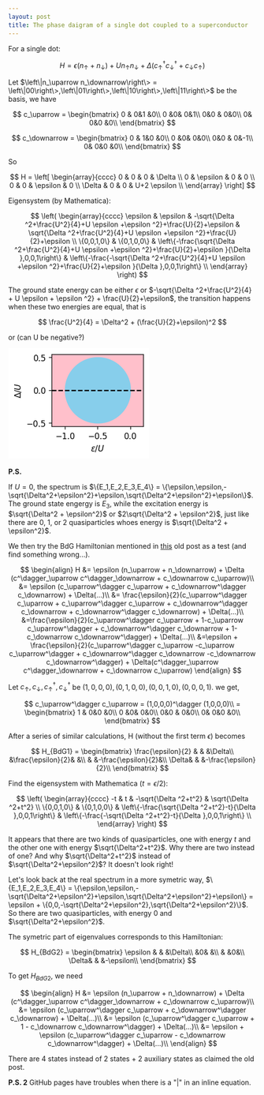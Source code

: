 ```yaml
---
layout: post
title: The phase daigram of a single dot coupled to a superconductor
---
```

For a single dot:

$$
H = \epsilon (n_\uparrow + n_\downarrow) + U n_\uparrow n_\downarrow + \Delta (c^\dagger_\uparrow c^\dagger_\downarrow + c_\downarrow c_\uparrow)
$$

Let $\left\|n_\uparrow n_\downarrow\right\> = \left\|00\right\>,\left\|01\right\>,\left\|10\right\>,\left\|11\right\>$ be the basis, we have

$$
c_\uparrow = \begin{bmatrix}
0 & 0&1 &0\\
0 &0& 0&1\\
0&0 & 0&0\\
0& 0&0 &0\\
\end{bmatrix}
$$

$$
c_\downarrow = \begin{bmatrix}
0 & 1&0 &0\\
0 &0& 0&0\\
0&0 & 0&-1\\
0& 0&0 &0\\
\end{bmatrix}
$$

So

$$
H = \left[
\begin{array}{cccc}
 0 & 0 & 0 & \Delta  \\
 0 & \epsilon  & 0 & 0 \\
 0 & 0 & \epsilon  & 0 \\
 \Delta  & 0 & 0 & U+2 \epsilon  \\
\end{array}
\right]
$$

Eigensystem (by Mathematica):

$$
\left(
\begin{array}{cccc}
 \epsilon  & \epsilon  & -\sqrt{\Delta ^2+\frac{U^2}{4}+U \epsilon +\epsilon ^2}+\frac{U}{2}+\epsilon  & \sqrt{\Delta ^2+\frac{U^2}{4}+U \epsilon +\epsilon ^2}+\frac{U}{2}+\epsilon  \\
 \{0,0,1,0\} & \{0,1,0,0\} & \left\{-\frac{\sqrt{\Delta ^2+\frac{U^2}{4}+U \epsilon +\epsilon ^2}+\frac{U}{2}+\epsilon }{\Delta },0,0,1\right\} & \left\{-\frac{-\sqrt{\Delta ^2+\frac{U^2}{4}+U \epsilon +\epsilon ^2}+\frac{U}{2}+\epsilon }{\Delta },0,0,1\right\} \\
\end{array}
\right)
$$

The ground state energy can be either $\epsilon$ or $-\sqrt{\Delta ^2+\frac{U^2}{4} + U \epsilon + \epsilon ^2} + \frac{U}{2}+\epsilon$, the transition happens when these two energies are equal, that is

$$
\frac{U^2}{4} = \Delta^2 + (\frac{U}{2}+\epsilon)^2
$$

or (can U be negative?)

![](/images/sdphase.png)

**P.S.**

If $U = 0$, the spectrum is $\{E_1,E_2,E_3,E_4\} = \{\epsilon,\epsilon,-\sqrt{\Delta^2+\epsilon^2}+\epsilon,\sqrt{\Delta^2+\epsilon^2}+\epsilon\}$. The ground state engergy is $E_3$, while the excitation energy is $\sqrt{\Delta^2 + \epsilon^2}$ or $2\sqrt{\Delta^2 + \epsilon^2}$, just like there are 0, 1, or 2 quasiparticles whoes energy is $\sqrt{\Delta^2 + \epsilon^2}$.


We then try the BdG Hamiltonian mentioned in [this](../../../2019/05/11/something-about-particle-hole-symmetry.html) old post as a test (and find something wrong...).

$$
\begin{align}
H &= \epsilon (n_\uparrow + n_\downarrow) + \Delta (c^\dagger_\uparrow c^\dagger_\downarrow + c_\downarrow c_\uparrow)\\
&= \epsilon (c_\uparrow^\dagger c_\uparrow + c_\downarrow^\dagger c_\downarrow) + \Delta(...)\\
&= \frac{\epsilon}{2}(c_\uparrow^\dagger c_\uparrow + c_\uparrow^\dagger c_\uparrow + c_\downarrow^\dagger c_\downarrow + c_\downarrow^\dagger c_\downarrow) + \Delta(...)\\
&=\frac{\epsilon}{2}(c_\uparrow^\dagger c_\uparrow + 1-c_\uparrow c_\uparrow^\dagger + c_\downarrow^\dagger c_\downarrow + 1-c_\downarrow c_\downarrow^\dagger) + \Delta(...)\\
&=\epsilon + \frac{\epsilon}{2}(c_\uparrow^\dagger c_\uparrow -c_\uparrow c_\uparrow^\dagger + c_\downarrow^\dagger c_\downarrow -c_\downarrow c_\downarrow^\dagger) + \Delta(c^\dagger_\uparrow c^\dagger_\downarrow + c_\downarrow c_\uparrow)
\end{align} 
$$

Let $c_\uparrow,c_\downarrow,c_\uparrow^\dagger,c_\downarrow^\dagger$ be $(1,0,0,0),(0,1,0,0),(0,0,1,0),(0,0,0,1)$. we get,

$$
c_\uparrow^\dagger c_\uparrow = (1,0,0,0)^\dagger (1,0,0,0)\\
= \begin{bmatrix}
1 & 0&0 &0\\
0 &0& 0&0\\
0&0 & 0&0\\
0& 0&0 &0\\
\end{bmatrix}
$$

After a series of similar calculations, H (without the first term $\epsilon$) becomes

$$
H_{BdG1} = \begin{bmatrix}
\frac{\epsilon}{2} & & &\Delta\\
 &\frac{\epsilon}{2}& &\\
& &-\frac{\epsilon}{2}&\\
\Delta& & &-\frac{\epsilon}{2}\\
\end{bmatrix}
$$

Find the eigensystem with Mathematica ($t = \epsilon/2$):

$$
\left(
\begin{array}{cccc}
 -t & t & -\sqrt{\Delta ^2+t^2} & \sqrt{\Delta ^2+t^2} \\
 \{0,0,1,0\} & \{0,1,0,0\} & \left\{-\frac{\sqrt{\Delta ^2+t^2}-t}{\Delta },0,0,1\right\} & \left\{-\frac{-\sqrt{\Delta ^2+t^2}-t}{\Delta },0,0,1\right\} \\
\end{array}
\right)
$$

It appears that there are two kinds of quasiparticles, one with energy $t$ and the other one with energy $\sqrt{\Delta^2+t^2}$. Why there are two instead of one? And why $\sqrt{\Delta^2+t^2}$ instead of $\sqrt{\Delta^2+\epsilon^2}$? It doesn't look right!

Let's look back at the real spectrum in a more symetric way, $\{E_1,E_2,E_3,E_4\} = \{\epsilon,\epsilon,-\sqrt{\Delta^2+\epsilon^2}+\epsilon,\sqrt{\Delta^2+\epsilon^2}+\epsilon\} = \epsilon + \{0,0,-\sqrt{\Delta^2+\epsilon^2},\sqrt{\Delta^2+\epsilon^2}\}$. So there are two quasiparticles, with energy $0$ and $\sqrt{\Delta^2+\epsilon^2}$.

The symetric part of eigenvalues corresponds to this Hamiltonian:

$$
H_{BdG2} = \begin{bmatrix}
\epsilon & & &\Delta\\
 &0& &\\
& &0&\\
\Delta& & &-\epsilon\\
\end{bmatrix}
$$

To get $H_{BdG2}$, we need

$$
\begin{align}
H &= \epsilon (n_\uparrow + n_\downarrow) + \Delta (c^\dagger_\uparrow c^\dagger_\downarrow + c_\downarrow c_\uparrow)\\
&= \epsilon (c_\uparrow^\dagger c_\uparrow + c_\downarrow^\dagger c_\downarrow) + \Delta(...)\\
&= \epsilon (c_\uparrow^\dagger c_\uparrow + 1 - c_\downarrow c_\downarrow^\dagger) + \Delta(...)\\
&= \epsilon + \epsilon (c_\uparrow^\dagger c_\uparrow  - c_\downarrow c_\downarrow^\dagger) + \Delta(...)\\
\end{align} 
$$

There are 4 states instead of 2 states + 2 auxiliary states as claimed the old post.


**P.S. 2**
GitHub pages have troubles when there is a "|" in an inline equation.
